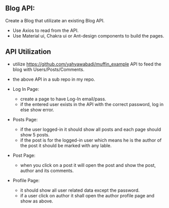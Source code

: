 ## Blog API:

Create a Blog that utilizate an existing Blog API.

-   Use Axios to read from the API.
-   Use Material ui, Chakra ui or Ant-design components to build the pages.

## API Utilization

-   utilize https://github.com/yahyawabadi/muffin_example API to feed the blog with Users/Posts/Comments.
-   the above API in a sub repo in my repo.

-   Log In Page:

    -   create a page to have Log-In email/pass.
    -   if the entered user exists in the API with the correct password, log in else show error.

-   Posts Page:

    -   if the user logged-in it should show all posts and each page should show 5 posts.
    -   if the post is for the logged-in user which means he is the author of the post it should be marked with any lable.

-   Post Page:

    -   when you click on a post it will open the post and show the post, author and its comments.

-   Profile Page:
    -   it should show all user related data except the password.
    -   if a user click on author it shall open the author profile page and show as above.
